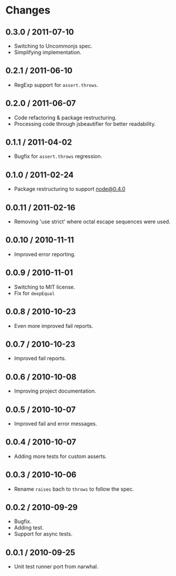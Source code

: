 # Changes #

## 0.3.0 / 2011-07-10 ##

  - Switching to Uncommonjs spec.
  - Simplifying implementation.

## 0.2.1 / 2011-06-10 ##

  - RegExp support for `assert.throws`.

## 0.2.0 / 2011-06-07 ##

  - Code refactoring & package restructuring.
  - Processing code through jsbeautifier for better readability.

## 0.1.1 / 2011-04-02 ##

  - Bugfix for `assert.throws` regression.

## 0.1.0 / 2011-02-24 ##

  - Package restructuring to support node@0.4.0

## 0.0.11 / 2011-02-16 ##

  - Removing 'use strict' where octal escape sequences were used.

## 0.0.10 / 2010-11-11 ##

  - Improved error reporting.

## 0.0.9 / 2010-11-01 ##

  - Switching to MIT license.
  - Fix for `deepEqual`

## 0.0.8 / 2010-10-23 ##

  - Even more improved fail reports.

## 0.0.7 / 2010-10-23 ##

  - Improved fail reports.

## 0.0.6 / 2010-10-08 ##

  - Improving project documentation.

## 0.0.5 / 2010-10-07 ##

  - Improved fail and error messages.

## 0.0.4 / 2010-10-07 ##

  - Adding more tests for custom asserts.

## 0.0.3 / 2010-10-06 ##

  - Rename `raises` bach to `throws` to follow the spec.

## 0.0.2 / 2010-09-29 ##

  - Bugfix.
  - Adding test.
  - Support for async tests.

## 0.0.1 / 2010-09-25 ##

  - Unit test runner port from narwhal.

